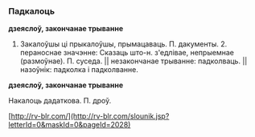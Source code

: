 ### Падкалоць
**дзеяслоў, закончанае трыванне**

1. Закалоўшы ці прыкалоўшы, прымацаваць. П. дакументы. 2. пераноснае значэнне: Сказаць што-н. з'едлівае, непрыемнае (размоўнае). П. суседа. || незакончанае трыванне: падколваць. || назоўнік: падколка і падколванне.

**дзеяслоў, закончанае трыванне**

Накалоць дадаткова. П. дроў.

<a rel="author">[http://rv-blr.com/](http://rv-blr.com/slounik.jsp?letterId=0&maskId=0&pageId=2028)</a>
